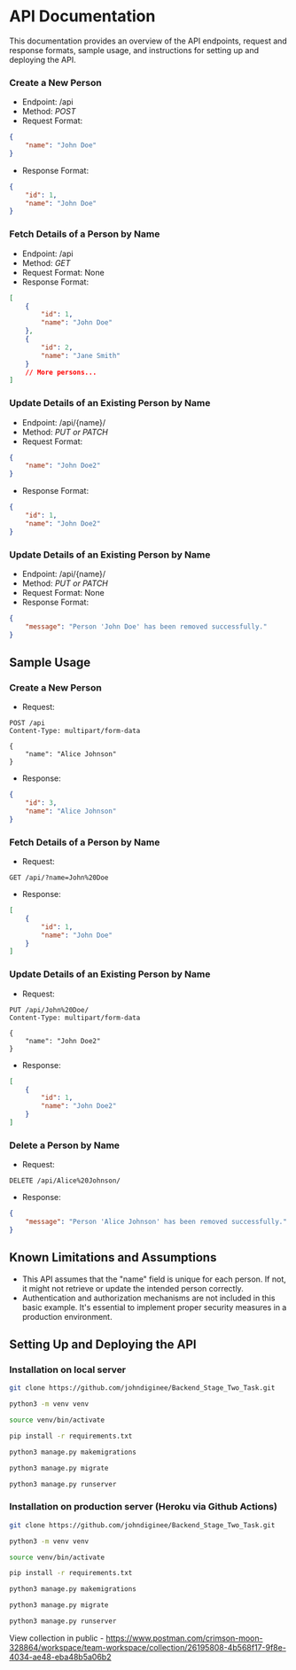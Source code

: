 # API Documentation
This documentation provides an overview of the API endpoints, request and response formats, sample usage, and instructions for setting up and deploying the API.

### Create a New Person
* Endpoint: /api
* Method: *POST*
* Request Format:
```json
{
    "name": "John Doe"
}
```
* Response Format:
```json
{
    "id": 1,
    "name": "John Doe"
}
```

### Fetch Details of a Person by Name
* Endpoint: /api
* Method: *GET*
* Request Format: None
* Response Format:
```json
[
    {
        "id": 1,
        "name": "John Doe"
    },
    {
        "id": 2,
        "name": "Jane Smith"
    }
    // More persons...
]

```
### Update Details of an Existing Person by Name
* Endpoint: /api/{name}/
* Method: *PUT or PATCH*
* Request Format:
```json
{
    "name": "John Doe2"
}
```
* Response Format:
```json
{
    "id": 1,
    "name": "John Doe2"
}
```
### Update Details of an Existing Person by Name
* Endpoint: /api/{name}/
* Method: *PUT or PATCH*
* Request Format: None
* Response Format:
```json
{
    "message": "Person 'John Doe' has been removed successfully."
}
```

## Sample Usage

### Create a New Person
* Request:
```http
POST /api
Content-Type: multipart/form-data

{
    "name": "Alice Johnson"
}

```
* Response:
```json
{
    "id": 3,
    "name": "Alice Johnson"
}
```

### Fetch Details of a Person by Name
* Request:
```http
GET /api/?name=John%20Doe
```
* Response:
```json
[
    {
        "id": 1,
        "name": "John Doe"
    }
]
```

### Update Details of an Existing Person by Name
* Request:
```http
PUT /api/John%20Doe/
Content-Type: multipart/form-data

{
    "name": "John Doe2"
}
```
* Response:
```json
[
    {
        "id": 1,
        "name": "John Doe2"
    }
]
```

### Delete a Person by Name
* Request:
```http
DELETE /api/Alice%20Johnson/
```
* Response:
```json
{
    "message": "Person 'Alice Johnson' has been removed successfully."
}
```

## Known Limitations and Assumptions

* This API assumes that the "name" field is unique for each person. If not, it might not retrieve or update the intended person correctly.
* Authentication and authorization mechanisms are not included in this basic example. It's essential to implement proper security measures in a production environment.


## Setting Up and Deploying the API

### Installation on local server

```bash
git clone https://github.com/johndiginee/Backend_Stage_Two_Task.git
```
```bash
python3 -m venv venv
```
```bash
source venv/bin/activate
```
```bash
pip install -r requirements.txt
```
```bash
python3 manage.py makemigrations
```
```bash
python3 manage.py migrate
```
```bash
python3 manage.py runserver
```

### Installation on production server (Heroku via Github Actions)

```bash
git clone https://github.com/johndiginee/Backend_Stage_Two_Task.git
```
```bash
python3 -m venv venv
```
```bash
source venv/bin/activate
```
```bash
pip install -r requirements.txt
```
```bash
python3 manage.py makemigrations
```
```bash
python3 manage.py migrate
```
```bash
python3 manage.py runserver
```

View collection in public - https://www.postman.com/crimson-moon-328864/workspace/team-workspace/collection/26195808-4b568f17-9f8e-4034-ae48-eba48b5a06b2